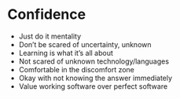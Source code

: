 # Confidence
* Just do it mentality
* Don’t be scared of uncertainty, unknown
* Learning is what it’s all about
* Not scared of unknown technology/languages
* Comfortable in the discomfort zone
* Okay with not knowing the answer immediately
* Value working software over perfect software
